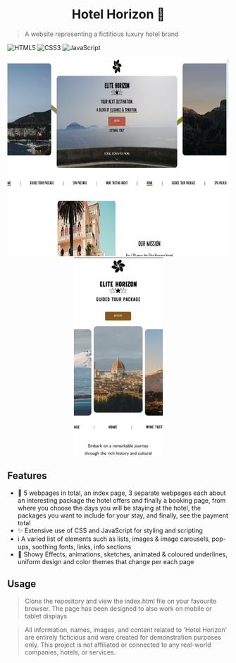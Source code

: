 <h1 align="center">Hotel Horizon 🏨</h1>

> A website representing a fictitious luxury hotel brand

![HTML5](https://img.shields.io/badge/html5-%23E34F26.svg?style=flat&logo=html5&logoColor=white)
![CSS3](https://img.shields.io/badge/css3-%231572B6.svg?style=flat&logo=css3&logoColor=white)
![JavaScript](https://img.shields.io/badge/javascript-%23323330.svg?style=flat&logo=javascript&logoColor=%23F7DF1E)


<div align="center">
  <img src="../../images/horizon-desktop.png" style="height: 450px;width:auto">
  <img src="../../images/horizon-mobile.png" style="height: 450px;width:auto;">
</div>

## Features

- 📃 5 webpages in total, an index page, 3 separate webpages each about an interesting package the hotel offers and finally a booking page, from where you choose the days you will be staying at the hotel, the packages you want to include for your stay, and finally, see the payment total
- ✨ Extensive use of CSS and JavaScript for styling and scripting
- ℹ️ A varied list of elements such as lists, images \& image carousels, pop-ups, soothing fonts, links, info sections
- 💫 Showy Effects, animations, sketches, animated \& coloured underlines, uniform design and color themes that change per each page

## Usage

> Clone the repository and view the index.html file on your favourite browser. The page has been designed to also work on mobile or tablet displays


> All information, names, images, and content related to 'Hotel Horizon' are entirely ficticious and were created for demonstration purposes only. This project is not affiliated or connected to any real-world companies, hotels, or services.
